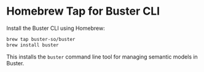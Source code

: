 # Homebrew Tap for Buster CLI

Install the Buster CLI using Homebrew:

```bash
brew tap buster-so/buster
brew install buster
```

This installs the `buster` command line tool for managing semantic models in Buster.

